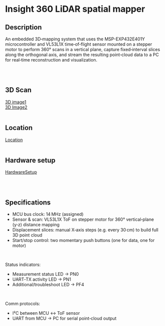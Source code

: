 # Insight 360 LiDAR spatial mapper

## Description

An embedded 3D‐mapping system that uses the MSP-EXP432E401Y microcontroller and VL53L1X time‑of‑flight sensor mounted on a stepper motor to perform 360° scans in a vertical plane, capture fixed‑interval slices along the orthogonal axis, and stream the resulting point‑cloud data to a PC for real‑time reconstruction and visualization.

<br><br>

## 3D Scan

[3D image1](../ToF360%20LiDAR%20Spatial%20Mapper/Images/scan_image1.png)
<br>
[3D Image2](/Images/scan_image2.png)
<br>
<br>

## Location

[Location](/Images/hallwayImage.png)
<br><br>

## Hardware setup

[HardwareSetup](/Images/hardware_image.png)

<br><br>

## Specifications

- MCU bus clock: 14 MHz (assigned)
- Sensor & scan: VL53L1X ToF on stepper motor for 360° vertical‑plane (y‑z) distance mapping
- Displacement slices: manual X‑axis steps (e.g. every 30 cm) to build full 3D point cloud
- Start/stop control: two momentary push buttons (one for data, one for motor)

<br>

Status indicators:

- Measurement status LED → PN0
- UART‑TX activity LED → PN1
- Additional/troubleshoot LED → PF4

<br>

Comm protocols:

- I²C between MCU ↔ ToF sensor
- UART from MCU → PC for serial point‑cloud output
